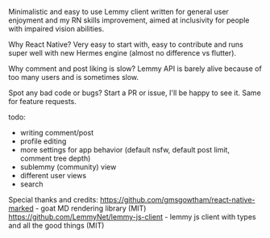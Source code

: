 Minimalistic and easy to use Lemmy client written for general user enjoyment and my RN skills improvement, aimed at inclusivity for people with impaired vision abilities.

Why React Native? Very easy to start with, easy to contribute and runs super well with new Hermes engine (almost no difference vs flutter).

Why comment and post liking is slow? Lemmy API is barely alive because of too many users and is sometimes slow.

Spot any bad code or bugs? Start a PR or issue, I'll be happy to see it.
Same for feature requests.

todo:
- writing comment/post
- profile editing
- more settings for app behavior (default nsfw, default post limit, comment tree depth)
- sublemmy (community) view
- different user views
- search

Special thanks and credits:
https://github.com/gmsgowtham/react-native-marked - goat MD rendering library (MIT)
https://github.com/LemmyNet/lemmy-js-client - lemmy js client with types and all the good things (MIT)
